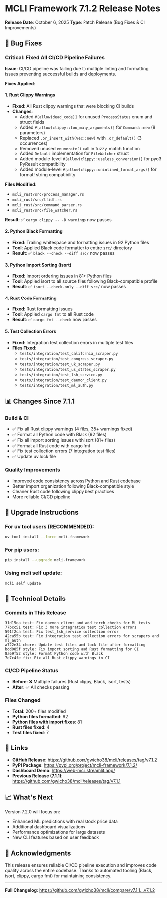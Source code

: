 # MCLI Framework 7.1.2 Release Notes

**Release Date**: October 6, 2025
**Type**: Patch Release (Bug Fixes & CI Improvements)

## 🐛 Bug Fixes

### Critical: Fixed All CI/CD Pipeline Failures

**Issue**: CI/CD pipeline was failing due to multiple linting and formatting issues preventing successful builds and deployments.

**Fixes Applied**:

#### 1. Rust Clippy Warnings
- **Fixed**: All Rust clippy warnings that were blocking CI builds
- **Changes**:
  - Added `#[allow(dead_code)]` for unused `ProcessStatus` enum and struct fields
  - Added `#[allow(clippy::too_many_arguments)]` for `Command::new` (8 parameters)
  - Replaced `.or_insert_with(Vec::new)` with `.or_default()` (3 occurrences)
  - Removed unused `enumerate()` call in fuzzy_match function
  - Added `Default` implementation for `FileWatcher` struct
  - Added module-level `#[allow(clippy::useless_conversion)]` for pyo3 PyResult compatibility
  - Added module-level `#[allow(clippy::uninlined_format_args)]` for format! string compatibility

**Files Modified**:
- `mcli_rust/src/process_manager.rs`
- `mcli_rust/src/tfidf.rs`
- `mcli_rust/src/command_parser.rs`
- `mcli_rust/src/file_watcher.rs`

**Result**: ✅ `cargo clippy -- -D warnings` now passes

#### 2. Python Black Formatting
- **Fixed**: Trailing whitespace and formatting issues in 92 Python files
- **Tool**: Applied Black code formatter to entire `src/` directory
- **Result**: ✅ `black --check --diff src/` now passes

#### 3. Python Import Sorting (isort)
- **Fixed**: Import ordering issues in 81+ Python files
- **Tool**: Applied isort to all source files following Black-compatible profile
- **Result**: ✅ `isort --check-only --diff src/` now passes

#### 4. Rust Code Formatting
- **Fixed**: Rust formatting issues
- **Tool**: Applied `cargo fmt` to all Rust code
- **Result**: ✅ `cargo fmt --check` now passes

#### 5. Test Collection Errors
- **Fixed**: Integration test collection errors in multiple test files
- **Files Fixed**:
  - `tests/integration/test_california_scraper.py`
  - `tests/integration/test_congress_scraper.py`
  - `tests/integration/test_uk_scraper.py`
  - `tests/integration/test_us_states_scraper.py`
  - `tests/integration/test_lsh_service.py`
  - `tests/integration/test_daemon_client.py`
  - `tests/integration/test_ml_auth.py`

## 📊 Changes Since 7.1.1

### Build & CI
- ✅ Fix all Rust clippy warnings (4 files, 35+ warnings fixed)
- ✅ Format all Python code with Black (92 files)
- ✅ Fix all import sorting issues with isort (81+ files)
- ✅ Format all Rust code with cargo fmt
- ✅ Fix test collection errors (7 integration test files)
- ✅ Update uv.lock file

### Quality Improvements
- Improved code consistency across Python and Rust codebase
- Better import organization following Black-compatible style
- Cleaner Rust code following clippy best practices
- More reliable CI/CD pipeline

## 🚀 Upgrade Instructions

### For uv tool users (RECOMMENDED):
```bash
uv tool install --force mcli-framework
```

### For pip users:
```bash
pip install --upgrade mcli-framework
```

### Using mcli self update:
```bash
mcli self update
```

## 📝 Technical Details

### Commits in This Release
```
31d15ea test: Fix daemon_client and add torch checks for ML tests
77bcc51 test: Fix 3 more integration test collection errors
591f2ca test: Fix test_lsh_service collection error
42ca55b test: Fix integration test collection errors for scrapers and ml_auth
a722e34 chore: Update test files and lock file after formatting
bdd085f style: Fix import sorting and Rust formatting for CI
8a69f52 style: Format Python code with Black
7e7c4fe fix: Fix all Rust clippy warnings in CI
```

### CI/CD Pipeline Status
- **Before**: ❌ Multiple failures (Rust clippy, Black, isort, tests)
- **After**: ✅ All checks passing

### Files Changed
- **Total**: 200+ files modified
- **Python files formatted**: 92
- **Python files with import fixes**: 81
- **Rust files fixed**: 4
- **Test files fixed**: 7

## 🔗 Links

- **GitHub Release**: https://github.com/gwicho38/mcli/releases/tag/v7.1.2
- **PyPI Package**: https://pypi.org/project/mcli-framework/7.1.2/
- **Dashboard Demo**: https://web-mcli.streamlit.app/
- **Previous Release (7.1.1)**: https://github.com/gwicho38/mcli/releases/tag/v7.1.1

## 📈 What's Next

Version 7.2.0 will focus on:
- Enhanced ML predictions with real stock price data
- Additional dashboard visualizations
- Performance optimizations for large datasets
- New CLI features based on user feedback

## 🙏 Acknowledgments

This release ensures reliable CI/CD pipeline execution and improves code quality across the entire codebase. Thanks to automated tooling (Black, isort, clippy, cargo fmt) for maintaining consistency.

---

**Full Changelog**: https://github.com/gwicho38/mcli/compare/v7.1.1...v7.1.2
